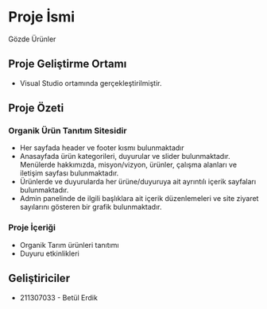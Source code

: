 # Proje İsmi

Gözde Ürünler

## Proje Geliştirme Ortamı

* Visual Studio ortamında gerçekleştirilmiştir.

## Proje Özeti

### Organik Ürün Tanıtım Sitesidir

* Her sayfada header ve footer kısmı bulunmaktadır
* Anasayfada ürün kategorileri, duyurular ve slider bulunmaktadır. Menülerde hakkımızda, misyon/vizyon, ürünler, çalışma alanları ve iletişim sayfası bulunmaktadır. 
* Ürünlerde ve duyurularda her ürüne/duyuruya ait ayrıntılı içerik sayfaları bulunmaktadır.
* Admin panelinde de ilgili başlıklara ait içerik düzenlemeleri ve site ziyaret sayılarını gösteren bir grafik bulunmaktadır.

### Proje İçeriği

* Organik Tarım ürünleri tanıtımı
* Duyuru etkinlikleri

## Geliştiriciler

* 211307033 - Betül Erdik

